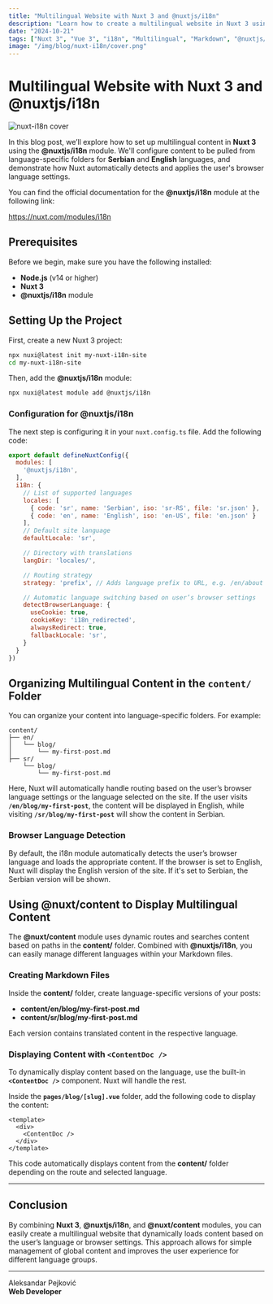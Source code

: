 ```yaml
---
title: "Multilingual Website with Nuxt 3 and @nuxtjs/i18n"
description: "Learn how to create a multilingual website in Nuxt 3 using the @nuxtjs/i18n module, with content stored in language-specific folders."
date: "2024-10-21"
tags: ["Nuxt 3", "Vue 3", "i18n", "Multilingual", "Markdown", "@nuxtjs/i18n"]
image: "/img/blog/nuxt-i18n/cover.png"
---
```


# Multilingual Website with Nuxt 3 and @nuxtjs/i18n

<img src="/img/blog/nuxt-i18n/cover.png" alt="nuxt-i18n cover" class="content-project-image">

In this blog post, we’ll explore how to set up multilingual content in **Nuxt 3** using the **@nuxtjs/i18n** module. We'll configure content to be pulled from language-specific folders for **Serbian** and **English** languages, and demonstrate how Nuxt automatically detects and applies the user's browser language settings.

You can find the official documentation for the **@nuxtjs/i18n** module at the following link:

https://nuxt.com/modules/i18n

## Prerequisites

Before we begin, make sure you have the following installed:

- **Node.js** (v14 or higher)
- **Nuxt 3**
- **@nuxtjs/i18n** module

## Setting Up the Project

First, create a new Nuxt 3 project:

```bash
npx nuxi@latest init my-nuxt-i18n-site
cd my-nuxt-i18n-site
```

Then, add the **@nuxtjs/i18n** module:

```bash
npx nuxi@latest module add @nuxtjs/i18n
```

### Configuration for **@nuxtjs/i18n**

The next step is configuring it in your `nuxt.config.ts` file. Add the following code:

```js
export default defineNuxtConfig({
  modules: [
    '@nuxtjs/i18n',
  ],
  i18n: {
    // List of supported languages
    locales: [
      { code: 'sr', name: 'Serbian', iso: 'sr-RS', file: 'sr.json' },
      { code: 'en', name: 'English', iso: 'en-US', file: 'en.json' }
    ],
    // Default site language
    defaultLocale: 'sr',

    // Directory with translations
    langDir: 'locales/',

    // Routing strategy
    strategy: 'prefix', // Adds language prefix to URL, e.g. /en/about or /sr/about

    // Automatic language switching based on user’s browser settings
    detectBrowserLanguage: {
      useCookie: true,
      cookieKey: 'i18n_redirected',
      alwaysRedirect: true,
      fallbackLocale: 'sr',
    }
  }
})
```

## Organizing Multilingual Content in the `content/` Folder

You can organize your content into language-specific folders. For example:

```
content/
├── en/
│   └── blog/
│       └── my-first-post.md
├── sr/
    └── blog/
        └── my-first-post.md
```

Here, Nuxt will automatically handle routing based on the user’s browser language settings or the language selected on the site. If the user visits **`/en/blog/my-first-post`**, the content will be displayed in English, while visiting **`/sr/blog/my-first-post`** will show the content in Serbian.

### Browser Language Detection

By default, the i18n module automatically detects the user’s browser language and loads the appropriate content. If the browser is set to English, Nuxt will display the English version of the site. If it's set to Serbian, the Serbian version will be shown.

## Using **@nuxt/content** to Display Multilingual Content

The **@nuxt/content** module uses dynamic routes and searches content based on paths in the **content/** folder. Combined with **@nuxtjs/i18n**, you can easily manage different languages within your Markdown files.

### Creating Markdown Files

Inside the **content/** folder, create language-specific versions of your posts:

- **content/en/blog/my-first-post.md**
- **content/sr/blog/my-first-post.md**

Each version contains translated content in the respective language.

### Displaying Content with **`<ContentDoc />`**

To dynamically display content based on the language, use the built-in **`<ContentDoc />`** component. Nuxt will handle the rest.

Inside the **`pages/blog/[slug].vue`** folder, add the following code to display the content:

```vue
<template>
  <div>
    <ContentDoc />
  </div>
</template>
```

This code automatically displays content from the **content/** folder depending on the route and selected language.

---

## Conclusion

By combining **Nuxt 3**, **@nuxtjs/i18n**, and **@nuxt/content** modules, you can easily create a multilingual website that dynamically loads content based on the user’s language or browser settings. This approach allows for simple management of global content and improves the user experience for different language groups.

---

Aleksandar Pejković  
**Web Developer**
